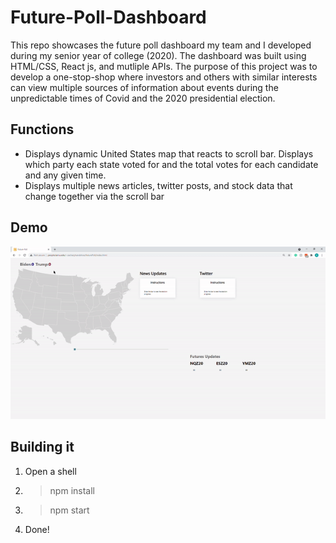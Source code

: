 # Future-Poll-Dashboard
This repo showcases the future poll dashboard my team and I developed during my senior year of college (2020). The dashboard was built using HTML/CSS, React js, and mutliple APIs. The purpose of this project was to develop a one-stop-shop where investors and others with similar interests can view multiple sources of information about events during the unpredictable times of Covid and the 2020 presidential election.

## Functions
 * Displays dynamic United States map that reacts to scroll bar. Displays which party each state voted for and the total votes for each candidate and any given time.
 * Displays multiple news articles, twitter posts, and stock data that change together via the scroll bar

## Demo
![image](images/futureg.gif)

## Building it
 1. Open a shell
 2. > npm install
 3. > npm start
 4. Done!
